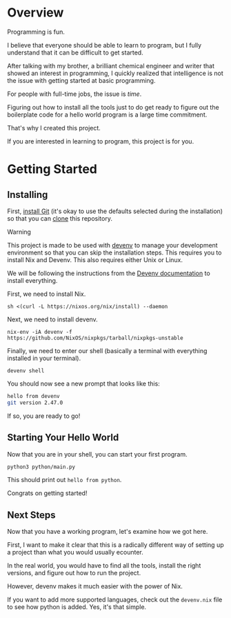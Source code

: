 # Overview 

Programming is fun.

I believe that everyone should be able to learn to program, but I fully understand that it can be difficult to get started.

After talking with my brother, a brilliant chemical engineer and writer that showed an interest in programming, I quickly realized that intelligence is not the issue with getting started at basic programming.

For people with full-time jobs, the issue is *time*.

Figuring out how to install all the tools just to do get ready to figure out the boilerplate code for a hello world program is a large time commitment.

That's why I created this project.

If you are interested in learning to program, this project is for you.

# Getting Started

## Installing

First, [install Git](https://git-scm.com/downloads) (it's okay to use the defaults selected during the installation) so that you can [clone](https://git-scm.com/book/en/v2/Git-Basics-Getting-a-Git-Repository) this repository.

> [!WARNING]
> This project is made to be used with [devenv](https://devenv.sh/) to manage your development environment so that you can skip the installation steps. This requires you to install Nix and Devenv. This also requires either Unix or Linux.

We will be following the instructions from the [Devenv documentation](https://devenv.sh/getting-started/) to install everything.

First, we need to install Nix.

`sh <(curl -L https://nixos.org/nix/install) --daemon`

Next, we need to install devenv.

`nix-env -iA devenv -f https://github.com/NixOS/nixpkgs/tarball/nixpkgs-unstable`

Finally, we need to enter our shell (basically a terminal with everything installed in your terminal).

`devenv shell`

You should now see a new prompt that looks like this:

```bash
hello from devenv
git version 2.47.0
```

If so, you are ready to go!

## Starting Your Hello World

Now that you are in your shell, you can start your first program.

```bash
python3 python/main.py
```

This should print out `hello from python`.

Congrats on getting started!

## Next Steps

Now that you have a working program, let's examine how we got here.

First, I want to make it clear that this is a radically different way of setting up a project than what you would usually ecounter.

In the real world, you would have to find all the tools, install the right versions, and figure out how to run the project.

However, devenv makes it much easier with the power of Nix.

If you want to add more supported languages, check out the `devenv.nix` file to see how python is added. Yes, it's that simple.

